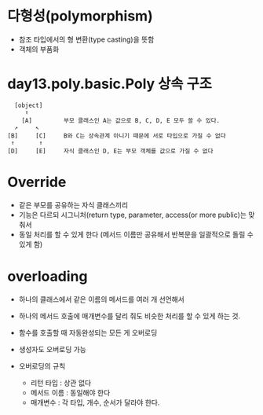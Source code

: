 # 다형성(polymorphism)
- 참조 타입에서의 형 변환(type casting)을 뜻함
- 객체의 부품화


# day13.poly.basic.Poly 상속 구조
```
  [object]
     ↑
    [A]         부모 클래스인 A는 값으로 B, C, D, E 모두 쓸 수 있다.
  ↗     ↖
[B]     [C]     B와 C는 상속관계 아니기 때문에 서로 타입으로 가질 수 없다
 ↑       ↑
[D]     [E]     자식 클래스인 D, E는 부모 객체를 값으로 가질 수 없다
```

# Override
- 같은 부모를 공유하는 자식 클래스끼리
- 기능은 다르되 시그니처(return type, parameter, access(or more public)는 맞춰서
- 동일 처리를 할 수 있게 한다 (메서드 이름만 공유해서 반복문을 일괄적으로 돌릴 수 있게 함)

# overloading
- 하나의 클래스에서 같은 이름의 메서드를 여러 개 선언해서
- 하나의 메서드 호출에 매개변수를 달리 줘도 비슷한 처리를 할 수 있게 하는 것.
- 함수를 호출할 때 자동완성되는 모든 게 오버로딩
- 생성자도 오버로딩 가능

- 오버로딩의 규칙 
  + 리턴 타입 : 상관 없다
  + 메서드 이름 : 동일해야 한다
  + 매개변수 : 각 타입, 개수, 순서가 달라야 한다.
